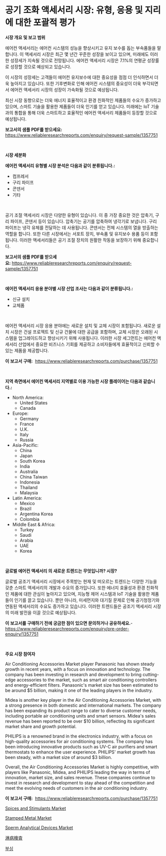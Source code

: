 <p><h1>공기 조화 액세서리 시장: 유형, 응용 및 지리에 대한 포괄적 평가</h1></p><p><strong>시장 개요 및 보고 범위</strong></p>
<p><p>에어컨 액세서리는 에어컨 시스템의 성능을 향상시키고 유지 보수를 돕는 부속품들을 말합니다. 이 액세서리 시장은 최근 몇 년간 꾸준한 성장을 보이고 있으며, 미래에도 이러한 성장세가 지속될 것으로 전망됩니다. 에어컨 액세서리 시장은 7.1%의 연평균 성장률로 성장할 것으로 예상되고 있습니다.</p><p>이 시장의 성장세는 고객들이 에어컨 유지보수에 대한 중요성을 점점 더 인식하면서 더욱 높아지고 있습니다. 또한 기후변화로 인해 에어컨 시스템의 중요성이 더욱 부각되면서 에어컨 액세서리 시장의 성장이 가속화될 것으로 예상됩니다.</p><p>최신 시장 동향으로는 더욱 에너지 효율적이고 환경 친화적인 제품들의 수요가 증가하고 있으며, 스마트 기술을 활용한 제품들이 더욱 인기를 얻고 있습니다. 미래에는 IoT 기술과의 통합을 통해 더욱 스마트하고 효율적인 에어컨 액세서리 제품들이 등장할 것으로 예상됩니다.</p></p>
<p><strong>보고서의 샘플 PDF를 받으세요:</strong> <a href="https://www.reliableresearchreports.com/enquiry/request-sample/1357751">https://www.reliableresearchreports.com/enquiry/request-sample/1357751</a></p>
<p>&nbsp;</p>
<p><strong>시장 세분화</strong></p>
<p><strong>에어컨 액세서리 유형별 시장 분석은 다음과 같이 분류됩니다.:</strong></p>
<p><ul><li>컴프레서</li><li>구리 파이프</li><li>콘덴서</li><li>기타</li></ul></p>
<p>&nbsp;</p>
<p><p>공기 조절 액세서리 시장은 다양한 유형이 있습니다. 이 중 가장 중요한 것은 압축기, 구리 파이프, 콘덴서 등이 있습니다. 압축기는 공기를 압축하여 냉각기로 보냅니다. 구리 파이프는 냉각 유체를 전달하는 데 사용됩니다. 콘덴서는 전체 시스템의 열을 방출하는 역할을 합니다. 또한 다른 시장에서는 서포트 장치, 부속품 및 유지보수 용품 등이 포함됩니다. 이러한 액세서리들은 공기 조절 장치의 원활한 작동을 보장하기 위해 중요합니다.</p></p>
<p><strong>보고서의 샘플 PDF를 받으세요:</strong>&nbsp;<a href="https://www.reliableresearchreports.com/enquiry/request-sample/1357751">https://www.reliableresearchreports.com/enquiry/request-sample/1357751</a></p>
<p>&nbsp;</p>
<p><strong> 에어컨 액세서리 응용 분야별 시장 산업 조사는 다음과 같이 분류됩니다.:</strong></p>
<p><ul><li>신규 설치</li><li>교체품</li></ul></p>
<p>&nbsp;</p>
<p><p>에어컨 액세서리 시장 응용 분야에는 새로운 설치 및 교체 시장이 포함됩니다. 새로운 설치 시장은 건설 프로젝트 및 신규 건물에 대한 공급을 포함하며, 교체 시장은 오래된 시스템을 업그레이드하고 향상시키기 위해 사용됩니다. 이러한 시장 세그먼트는 에어컨 액세서리 산업에서 중요한 비즈니스 기회를 제공하고 소비자들에게 효율적이고 신뢰할 수 있는 제품을 제공합니다.</p></p>
<p><strong>이 보고서 구매:</strong>&nbsp; <a href="https://www.reliableresearchreports.com/purchase/1357751">https://www.reliableresearchreports.com/purchase/1357751</a></p>
<p>&nbsp;</p>
<p><strong>지역 측면에서 에어컨 액세서리 지역별로 이용 가능한 시장 플레이어는 다음과 같습니다.:</strong></p>
<p><ul>
    <li>
        North America:
        <ul>
            <li>United States</li>
            <li>Canada</li>
        </ul>
    </li>
    <li>
        Europe:
        <ul>
            <li>Germany</li>
            <li>France</li>
            <li>U.K.</li>
            <li>Italy</li>
            <li>Russia</li>
        </ul>
    </li>
    <li>
        Asia-Pacific:
        <ul>
            <li>China</li>
            <li>Japan</li>
            <li>South Korea</li>
            <li>India</li>
            <li>Australia</li>
            <li>China Taiwan</li>
            <li>Indonesia</li>
            <li>Thailand</li>
            <li>Malaysia</li>
        </ul>
    </li>
    <li>
        Latin America:
        <ul>
            <li>Mexico</li>
            <li>Brazil</li>
            <li>Argentina Korea</li>
            <li>Colombia</li>
        </ul>
    </li>
    <li>
        Middle East & Africa:
        <ul>
            <li>Turkey</li>
            <li>Saudi</li>
            <li>Arabia</li>
            <li>UAE</li>
            <li>Korea</li>
        </ul>
    </li>
    </ul></p>
<p>&nbsp;</p>
<p><strong>글로벌 에어컨 액세서리 의 새로운 트렌드는 무엇입니까? 시장?</strong></p>
<p><p>글로벌 공조기 액세서리 시장에서 주목받는 현재 및 떠오르는 트렌드는 다양한 기능을 갖춘 스마트 액세서리의 개발과 수요의 증가입니다. 또한 에너지 효율성과 환경 친화적인 제품에 대한 관심이 높아지고 있으며, 지능형 제어 시스템과 IoT 기술을 활용한 제품들이 인기를 끌고 있습니다. 뿐만 아니라, 미세먼지와 대기질 문제로 인해 공기청정기와 연동된 액세서리의 수요도 증가하고 있습니다. 이러한 트렌드들은 공조기 액세서리 시장의 미래 발전을 이끌 것으로 예상됩니다.</p></p>
<p><strong>이 보고서를 구매하기 전에 궁금한 점이 있으면 문의하거나 공유하세요.</strong>- <a href="https://www.reliableresearchreports.com/enquiry/pre-order-enquiry/1357751">https://www.reliableresearchreports.com/enquiry/pre-order-enquiry/1357751</a></p>
<p>&nbsp;</p>
<p><strong>주요 시장 참여자</strong></p>
<p><p>Air Conditioning Accessories Market player Panasonic has shown steady growth in recent years, with a focus on innovation and technology. The company has been investing in research and development to bring cutting-edge accessories to the market, such as smart air conditioning controllers and energy-efficient filters. Panasonic's market size has been estimated to be around $5 billion, making it one of the leading players in the industry.</p><p>Midea is another key player in the Air Conditioning Accessories Market, with a strong presence in both domestic and international markets. The company has been expanding its product range to cater to diverse customer needs, including portable air conditioning units and smart sensors. Midea's sales revenue has been reported to be over $10 billion, reflecting its significant market share and growth potential.</p><p>PHILIPS is a renowned brand in the electronics industry, with a focus on high-quality accessories for air conditioning systems. The company has been introducing innovative products such as UV-C air purifiers and smart thermostats to enhance the user experience. PHILIPS' market growth has been steady, with a market size of around $3 billion.</p><p>Overall, the Air Conditioning Accessories Market is highly competitive, with players like Panasonic, Midea, and PHILIPS leading the way in terms of innovation, market size, and sales revenue. These companies continue to invest in research and development to stay ahead of the competition and meet the evolving needs of customers in the air conditioning industry.</p></p>
<p><strong>이 보고서 구매:</strong>&nbsp;&nbsp;<a href="https://www.reliableresearchreports.com/purchase/1357751">https://www.reliableresearchreports.com/purchase/1357751</a></p>
<p><p><a href="https://issuu.com/reportprime-2/docs/spices-and-stimulants-market-size-2030.pptx">Spices and Stimulants Market</a></p><p><a href="https://github.com/vimar16th/Market-Research-Report-List-3/blob/main/stamped-metal-market.md">Stamped Metal Market</a></p><p><a href="https://issuu.com/reportprime-2/docs/sperm-analytical-devices-market-size-2030.pptx">Sperm Analytical Devices Market</a></p><p><a href="https://github.com/zjkmgcs938405/Market-Research-Report-List-1/blob/main/6171660194147.md">淋病検査</a></p><p><a href="https://github.com/vsnao330707/Market-Research-Report-List-1/blob/main/3492217193841.md">부싱</a></p></p>
